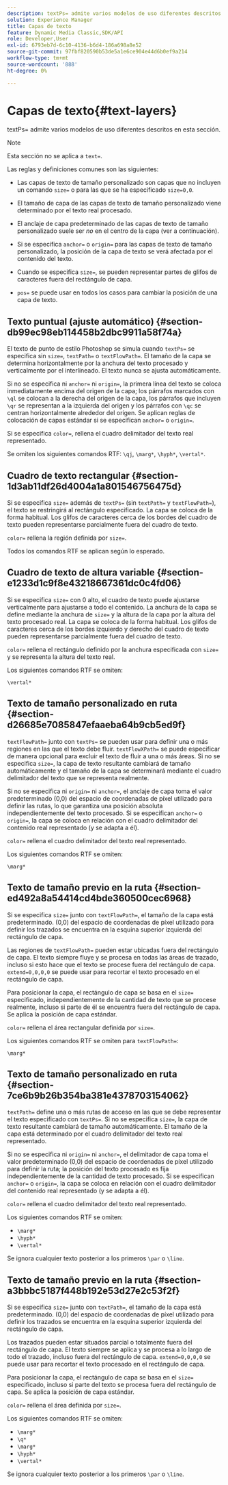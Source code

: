 ```yaml
---
description: textPs= admite varios modelos de uso diferentes descritos en esta sección.
solution: Experience Manager
title: Capas de texto
feature: Dynamic Media Classic,SDK/API
role: Developer,User
exl-id: 6793eb7d-6c10-4136-b6d4-186a698a8e52
source-git-commit: 97fbf820590b53de5a1e6ce904e44d6b0ef9a214
workflow-type: tm+mt
source-wordcount: '888'
ht-degree: 0%

---
```


# Capas de texto{#text-layers}

textPs= admite varios modelos de uso diferentes descritos en esta sección.

>[!NOTE]
>
>Esta sección no se aplica a `text=`.

Las reglas y definiciones comunes son las siguientes:

* Las capas de texto de tamaño personalizado son capas que no incluyen un comando `size=` o para las que se ha especificado `size=0,0`.

* El tamaño de capa de las capas de texto de tamaño personalizado viene determinado por el texto real procesado.
* El anclaje de capa predeterminado de las capas de texto de tamaño personalizado suele ser *no* en el centro de la capa (ver a continuación).
* Si se especifica `anchor=` o `origin=` para las capas de texto de tamaño personalizado, la posición de la capa de texto se verá afectada por el contenido del texto.

* Cuando se especifica `size=`, se pueden representar partes de glifos de caracteres fuera del rectángulo de capa.
* `pos=` se puede usar en todos los casos para cambiar la posición de una capa de texto.

## Texto puntual (ajuste automático) {#section-db99ec98eb114458b2dbc9911a58f74a}

El texto de punto de estilo Photoshop se simula cuando `textPs=` se especifica sin `size=`, `textPath=` o `textFlowPath=`. El tamaño de la capa se determina horizontalmente por la anchura del texto procesado y verticalmente por el interlineado. El texto nunca se ajusta automáticamente.

Si no se especifica ni `anchor=` ni `origin=`, la primera línea del texto se coloca inmediatamente encima del origen de la capa; los párrafos marcados con `\ql` se colocan a la derecha del origen de la capa, los párrafos que incluyen `\qr` se representan a la izquierda del origen y los párrafos con `\qc` se centran horizontalmente alrededor del origen. Se aplican reglas de colocación de capas estándar si se especifican `anchor=` o `origin=`.

Si se especifica `color=`, rellena el cuadro delimitador del texto real representado.

Se omiten los siguientes comandos RTF: `\qj`, `\marg*`, `\hyph*`, `\vertal*`.

## Cuadro de texto rectangular {#section-1d3ab11df26d4004a1a801546756475d}

Si se especifica `size=` además de `textPs=` (sin `textPath=` y `textFlowPath=`), el texto se restringirá al rectángulo especificado. La capa se coloca de la forma habitual. Los glifos de caracteres cerca de los bordes del cuadro de texto pueden representarse parcialmente fuera del cuadro de texto.

`color=` rellena la región definida por `size=`.

Todos los comandos RTF se aplican según lo esperado.

## Cuadro de texto de altura variable {#section-e1233d1c9f8e43218667361dc0c4fd06}

Si se especifica `size=` con 0 alto, el cuadro de texto puede ajustarse verticalmente para ajustarse a todo el contenido. La anchura de la capa se define mediante la anchura de `size=` y la altura de la capa por la altura del texto procesado real. La capa se coloca de la forma habitual. Los glifos de caracteres cerca de los bordes izquierdo y derecho del cuadro de texto pueden representarse parcialmente fuera del cuadro de texto.

`color=` rellena el rectángulo definido por la anchura especificada con `size=` y se representa la altura del texto real.

Los siguientes comandos RTF se omiten:

`\vertal*`

## Texto de tamaño personalizado en ruta {#section-d26685e7085847efaaeba64b9cb5ed9f}

`textFlowPath=` junto con `textPs=` se pueden usar para definir una o más regiones en las que el texto debe fluir. `textFlowXPath=` se puede especificar de manera opcional para excluir el texto de fluir a una o más áreas. Si no se especifica `size=`, la capa de texto resultante cambiará de tamaño automáticamente y el tamaño de la capa se determinará mediante el cuadro delimitador del texto que se representa realmente.

Si no se especifica ni `origin=` ni `anchor=`, el anclaje de capa toma el valor predeterminado (0,0) del espacio de coordenadas de píxel utilizado para definir las rutas, lo que garantiza una posición absoluta independientemente del texto procesado. Si se especifican `anchor=` o `origin=`, la capa se coloca en relación con el cuadro delimitador del contenido real representado (y se adapta a él).

`color=` rellena el cuadro delimitador del texto real representado.

Los siguientes comandos RTF se omiten:

`\marg*`

## Texto de tamaño previo en la ruta {#section-ed492a8a54414cd4bde360500cec6968}

Si se especifica `size=` junto con `textFlowPath=`, el tamaño de la capa está predeterminado. (0,0) del espacio de coordenadas de píxel utilizado para definir los trazados se encuentra en la esquina superior izquierda del rectángulo de capa.

Las regiones de `textFlowPath=` pueden estar ubicadas fuera del rectángulo de capa. El texto siempre fluye y se procesa en todas las áreas de trazado, incluso si esto hace que el texto se procese fuera del rectángulo de capa. `extend=0,0,0,0` se puede usar para recortar el texto procesado en el rectángulo de capa.

Para posicionar la capa, el rectángulo de capa se basa en el `size=` especificado, independientemente de la cantidad de texto que se procese realmente, incluso si parte de él se encuentra fuera del rectángulo de capa. Se aplica la posición de capa estándar.

`color=` rellena el área rectangular definida por `size=`.

Los siguientes comandos RTF se omiten para `textFlowPath=`:

`\marg*`

## Texto de tamaño personalizado en ruta {#section-7ce6b9b26b354ba381e4378703154062}

`textPath=` define una o más rutas de acceso en las que se debe representar el texto especificado con `textPs=`. Si no se especifica `size=`, la capa de texto resultante cambiará de tamaño automáticamente. El tamaño de la capa está determinado por el cuadro delimitador del texto real representado.

Si no se especifica ni `origin=` ni `anchor=`, el delimitador de capa toma el valor predeterminado (0,0) del espacio de coordenadas de píxel utilizado para definir la ruta; la posición del texto procesado es fija independientemente de la cantidad de texto procesado. Si se especifican `anchor=` o `origin=`, la capa se coloca en relación con el cuadro delimitador del contenido real representado (y se adapta a él).

`color=` rellena el cuadro delimitador del texto real representado.

Los siguientes comandos RTF se omiten:

* `\marg*`
* `\hyph*`
* `\vertal*`

Se ignora cualquier texto posterior a los primeros `\par` o `\line`.

## Texto de tamaño previo en la ruta {#section-a3bbbc5187f448b192e53d27e2c53f2f}

Si se especifica `size=` junto con `textPath=`, el tamaño de la capa está predeterminado. (0,0) del espacio de coordenadas de píxel utilizado para definir los trazados se encuentra en la esquina superior izquierda del rectángulo de capa.

Los trazados pueden estar situados parcial o totalmente fuera del rectángulo de capa. El texto siempre se aplica y se procesa a lo largo de todo el trazado, incluso fuera del rectángulo de capa. `extend=0,0,0,0` se puede usar para recortar el texto procesado en el rectángulo de capa.

Para posicionar la capa, el rectángulo de capa se basa en el `size=` especificado, incluso si parte del texto se procesa fuera del rectángulo de capa. Se aplica la posición de capa estándar.

`color=` rellena el área definida por `size=`.

Los siguientes comandos RTF se omiten:

* `\marg*`
* `\q*`
* `\marg*`
* `\hyph*`
* `\vertal*`

Se ignora cualquier texto posterior a los primeros `\par` o `\line`.
